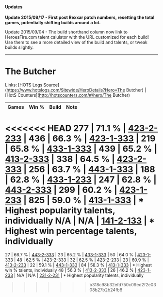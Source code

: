 #### Updates
**Update 2015/09/17 - First post Rexxar patch numbers, resetting the total games, potentially shifting builds around a lot.**

Update 2015/09/04 - The build shorthand column now link to HeroesFire.com talent calulator with the URL customized for each build!  
Use them to see a more detailed view of the build and talents, or tweak builds slightly.

***

# The Butcher

Links: [HOTS Logs Source](https://www.hotslogs.com/Sitewide/HeroDetails?Hero=The Butcher) | [HotS Counters](http://hotscounters.com/#/hero/The Butcher)

Games  | Win %  | Build     | Note
-----  | -----  | -----     | ----
<<<<<<< HEAD
277    | 71.1 % | [423-2-233](http://www.heroesfire.com/hots/talent-calculator/the-butcher#sIgf) | 
436    | 66.3 % | [423-1-333](http://www.heroesfire.com/hots/talent-calculator/the-butcher#sISb) | 
219    | 65.8 % | [433-1-333](http://www.heroesfire.com/hots/talent-calculator/the-butcher#sgt5) | 
439    | 65.2 % | [413-2-333](http://www.heroesfire.com/hots/talent-calculator/the-butcher#rwHj) | 
338    | 64.5 % | [423-2-333](http://www.heroesfire.com/hots/talent-calculator/the-butcher#sIiD) | 
256    | 63.7 % | [443-1-333](http://www.heroesfire.com/hots/talent-calculator/the-butcher#t3Hb) | 
188    | 62.8 % | [433-1-233](http://www.heroesfire.com/hots/talent-calculator/the-butcher#sgrX) | 
247    | 62.8 % | [443-2-333](http://www.heroesfire.com/hots/talent-calculator/the-butcher#t3XD) | 
299    | 60.2 % | [423-1-233](http://www.heroesfire.com/hots/talent-calculator/the-butcher#sIR1) | 
825    | 59.0 % | [413-1-333](http://www.heroesfire.com/hots/talent-calculator/the-butcher#rw25) | * Highest popularity talents, individually
N/A    | N/A    | [141-2-133](http://www.heroesfire.com/hots/talent-calculator/the-butcher#hYAb) | * Highest win percentage talents, individually
=======
27     | 66.7 % | [443-2-333](http://www.heroesfire.com/hots/talent-calculator/the-butcher#t3XD) | 
23     | 65.2 % | [433-1-333](http://www.heroesfire.com/hots/talent-calculator/the-butcher#sgt5) | 
50     | 64.0 % | [423-1-333](http://www.heroesfire.com/hots/talent-calculator/the-butcher#sISb) | 
48     | 62.5 % | [423-2-333](http://www.heroesfire.com/hots/talent-calculator/the-butcher#sIiD) | 
32     | 62.5 % | [423-2-233](http://www.heroesfire.com/hots/talent-calculator/the-butcher#sIgf) | 
23     | 60.9 % | [413-2-233](http://www.heroesfire.com/hots/talent-calculator/the-butcher#rwG9) | 
22     | 59.1 % | [443-1-333](http://www.heroesfire.com/hots/talent-calculator/the-butcher#t3Hb) | 
84     | 58.3 % | [413-1-333](http://www.heroesfire.com/hots/talent-calculator/the-butcher#rw25) | * Highest win % talents, individually
48     | 56.3 % | [413-2-333](http://www.heroesfire.com/hots/talent-calculator/the-butcher#rwHj) | 
26     | 46.2 % | [423-1-233](http://www.heroesfire.com/hots/talent-calculator/the-butcher#sIR1) | 
N/A    | N/A    | [231-2-231](http://www.heroesfire.com/hots/talent-calculator/the-butcher#kzwd) | * Highest popularity talents, individually
>>>>>>> b318c98b32efd750c09ed2f2e0308b27b2b24fb8
